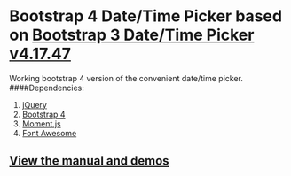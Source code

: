 # Bootstrap 4 Date/Time Picker based on [Bootstrap 3 Date/Time Picker v4.17.47](https://github.com/Eonasdan/bootstrap-datetimepicker)

Working bootstrap 4 version of the convenient date/time picker.
####Dependencies:
  1. [jQuery](https://jquery.com/)
  2. [Bootstrap 4](http://getbootstrap.com/)
  3. [Moment.js](http://momentjs.com/)
  4. [Font Awesome](http://fontawesome.io/icons/)

## [View the manual and demos](http://eonasdan.github.io/bootstrap-datetimepicker/)
